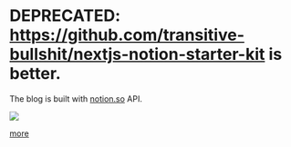 # DEPRECATED: https://github.com/transitive-bullshit/nextjs-notion-starter-kit is better.

The blog is built with [notion.so](https://notion.so) API.

![](https://i.loli.net/2019/01/17/5c408f31777f5.gif)

[more](https://sorcererxw.com/post/build-blog-with-notion)
